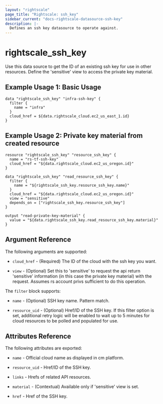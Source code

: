 ```yaml
---
layout: "rightscale"
page_title: "Rightscale: ssh_key"
sidebar_current: "docs-rightscale-datasource-ssh-key"
description: |-
  Defines an ssh key datasource to operate against.
---
```


# rightscale_ssh_key

Use this data source to get the ID of an existing ssh key for use in other resources.  Define the 'sensitive' view to access the private key material.

## Example Usage 1: Basic Usage

```hcl
data "rightscale_ssh_key" "infra-ssh-key" {
  filter {
    name = "infra"
  }
  cloud_href = ${data.rightscale_cloud.ec2_us_east_1.id}
}
```
## Example Usage 2: Private key material from created resource

```hcl
resource "rightscale_ssh_key" "resource_ssh_key" {
  name = "rs-tf-ssh-key"
  cloud_href = "${data.rightscale_cloud.ec2_us_oregon.id}"
}

data "rightscale_ssh_key" "read_resource_ssh_key" {
  filter {
    name = "${rightscale_ssh_key.resource_ssh_key.name}"
  }
  cloud_href = "${data.rightscale_cloud.ec2_us_oregon.id}"
  view = "sensitive"
  depends_on = ["rightscale_ssh_key.resource_ssh_key"]
}

output "read-private-key-material" {
  value = "${data.rightscale_ssh_key.read_resource_ssh_key.material}"
}
```

## Argument Reference

The following arguments are supported:

* `cloud_href` - (Required) The ID of the cloud with the ssh key you want.

* `view` - (Optional) Set this to 'sensitive' to request the api return 'sensitive' information (in this case the private key material) with the request. Assumes rs account privs sufficient to do this operation.

The `filter` block supports:

* `name` - (Optional) SSH key name.  Pattern match.

* `resource_uid` - (Optional) Href/ID of the SSH key.  If this filter option is set, additional retry logic will be enabled to wait up to 5 minutes for cloud resources to be polled and populated for use.

## Attributes Reference

The following attributes are exported:

* `name` - Official cloud name as displayed in cm platform.

* `resource_uid` - Href/ID of the SSH key.

* `links` - Hrefs of related API resources.

* `material` - (Contextual) Available only if 'sensitive' view is set.

* `href` - Href of the SSH key.